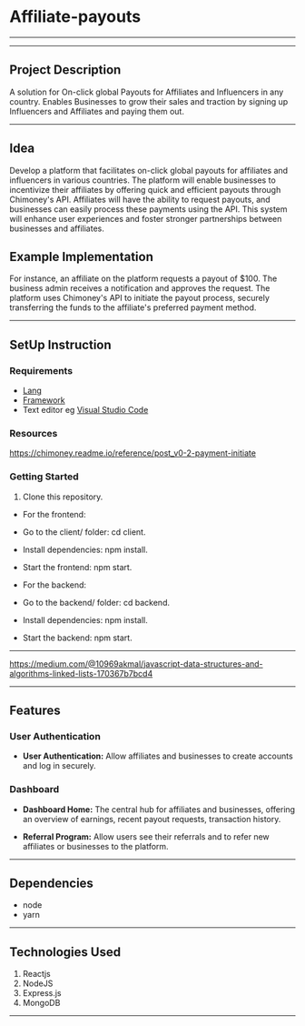 # Affiliate-payouts
*****
****
## Project Description
A solution for On-click global Payouts for Affiliates and Influencers in any country. Enables Businesses to grow their sales and traction by signing up Influencers and Affiliates and paying them out.
******

## Idea
Develop a platform that facilitates on-click global payouts for affiliates and influencers in various countries.
The platform will enable businesses to incentivize their affiliates by offering quick and efficient payouts through Chimoney's API. Affiliates will have the ability to request payouts, and businesses can easily process these payments using the API.
This system will enhance user experiences and foster stronger partnerships between businesses and affiliates.

## Example Implementation
For instance, an affiliate on the platform requests a payout of $100. The business admin receives a notification and approves the request. The platform uses Chimoney's API to initiate the payout process, securely transferring the funds to the affiliate's preferred payment method.
*****
## SetUp Instruction
### Requirements
* [Lang](https://nodejs.org/en)
* [Framework](https://legacy.reactjs.org/)
* Text editor eg [Visual Studio Code](https://code.visualstudio.com/download)


### Resources
https://chimoney.readme.io/reference/post_v0-2-payment-initiate


### Getting Started
1. Clone this repository.
- For the frontend:

- Go to the client/ folder: cd client.
- Install dependencies: npm install.
- Start the frontend: npm start.

- For the backend:

- Go to the backend/ folder: cd backend.
- Install dependencies: npm install.
- Start the backend: npm start.

*****
https://medium.com/@10969akmal/javascript-data-structures-and-algorithms-linked-lists-170367b7bcd4

*****
## Features

### User Authentication

- **User Authentication:** Allow affiliates and businesses to create accounts and log in securely.

### Dashboard

- **Dashboard Home:** The central hub for affiliates and businesses, offering an overview of earnings, recent payout requests, transaction history.

- **Referral Program:** Allow users see their referrals and to refer new affiliates or businesses to the platform.
*****
## Dependencies
- node
- yarn
*****
## Technologies Used
1. Reactjs
2. NodeJS
3. Express.js
4. MongoDB 
*****
